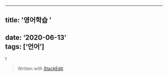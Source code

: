 
---
## title: '영어학습 ’  
date: ‘2020-06-13’  
tags: [‘언어’]
---
!

> Written with [StackEdit](https://stackedit.io/).
<!--stackedit_data:
eyJoaXN0b3J5IjpbMjAyMDMzNzk1M119
-->